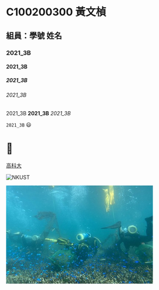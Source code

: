 # C100200300 黃文楨

## 組員：學號 姓名

### 2021_3B

#### 2021_3B

##### 2021_3B

###### 2021_3B

2021_3B **2021_3B** *2021_3B*

`2021_3B` 😃 
# 🐛 

[高科大](http://www.nkust.edu.tw)

![NKUST](https://www.nkust.edu.tw/var/file/0/1000/img/513/182513897.png "NKUST")

![fig](nkust2.jpeg "海底風光")
